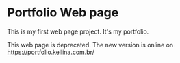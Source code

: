 # Portfolio Web page

This is my first web page project. 
It's my portfolio.
 
This web page is deprecated. The new version is online on https://portfolio.kellina.com.br/
